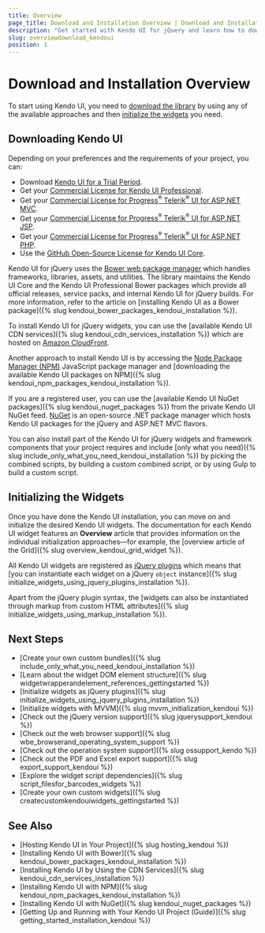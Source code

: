 ```yaml
---
title: Overview
page_title: Download and Installation Overview | Download and Installation | Kendo UI for jQuery
description: "Get started with Kendo UI for jQuery and learn how to download the library and initialize its widgets."
slug: overviewdownload_kendoui
position: 1
---
```


# Download and Installation Overview

To start using Kendo UI, you need to [download the library](#downloading-the-library) by using any of the available approaches and then [initialize the widgets](#initializing-the-widgets) you need.   

## Downloading Kendo UI

Depending on your preferences and the requirements of your project, you can:

* Download [Kendo UI for a Trial Period](http://www.telerik.com/download/kendo-ui).
* Get your [Commercial License for Kendo UI Professional](http://www.telerik.com/purchase/kendo-ui).
* Get your [Commercial License for Progress<sup>®</sup> Telerik<sup>®</sup> UI for ASP.NET MVC](http://www.telerik.com/purchase/aspnet-mvc).
* Get your [Commercial License for Progress<sup>®</sup> Telerik<sup>®</sup> UI for ASP.NET JSP](http://www.telerik.com/purchase/jsp-ui).
* Get your [Commercial License for Progress<sup>®</sup> Telerik<sup>®</sup> UI for ASP.NET PHP](http://www.telerik.com/purchase/php-ui).
* Use the [GitHub Open-Source License for Kendo UI Core](https://github.com/telerik/kendo-ui-core).

Kendo UI for jQuery uses the [Bower web package manager](https://bower.io/) which handles frameworks, libraries, assets, and utilities. The library maintains the Kendo UI Core and the Kendo UI Professional Bower packages which provide all official releases, service packs, and internal Kendo UI for jQuery builds. For more information, refer to the article on [installing Kendo UI as a Bower package]({% slug kendoui_bower_packages_kendoui_installation %}).

To install Kendo UI for jQuery widgets, you can use the [available Kendo UI CDN services]({% slug kendoui_cdn_services_installation %}) which are hosted on [Amazon CloudFront](https://aws.amazon.com/cloudfront/).

Another approach to install Kendo UI is by accessing the [Node Package Manager (NPM)](http://npmjs.com/) JavaScript package manager and [downloading the available Kendo UI packages on NPM]({% slug kendoui_npm_packages_kendoui_installation %}).

If you are a registered user, you can use the [available Kendo UI NuGet packages]({% slug kendoui_nuget_packages %}) from the private Kendo UI NuGet feed. [NuGet](https://www.nuget.org) is an open-source .NET package manager which hosts Kendo UI packages for the jQuery and ASP.NET MVC flavors.  

You can also install part of the Kendo UI for jQuery widgets and framework components that your project requires and include [only what you need]({% slug include_only_what_you_need_kendoui_installation %}) by picking the combined scripts, by building a custom combined script, or by using Gulp to build a custom script.

## Initializing the Widgets

Once you have done the Kendo UI installation, you can move on and initialize the desired Kendo UI widgets. The documentation for each Kendo UI widget features an **Overview** article that provides information on the individual initialization approaches&mdash;for example, the [overview article of the Grid]({% slug overview_kendoui_grid_widget %}).

All Kendo UI widgets are registered as [jQuery plugins](http://learn.jquery.com/plugins/) which means that [you can instantiate each widget on a jQuery `object` instance]({% slug initialize_widgets_using_jquery_plugins_installation %}).

Apart from the jQuery plugin syntax, the [widgets can also be instantiated through markup from custom HTML attributes]({% slug initialize_widgets_using_markup_installation %}).

## Next Steps

* [Create your own custom bundles]({% slug include_only_what_you_need_kendoui_installation %})
* [Learn about the widget DOM element structure]({% slug widgetwrapperandelement_references_gettingstarted %})
* [Initialize widgets as jQuery plugins]({% slug initialize_widgets_using_jquery_plugins_installation %})
* [Initialize widgets with MVVM]({% slug mvvm_initialization_kendoui %})
* [Check out the jQuery version support]({% slug jquerysupport_kendoui %})
* [Check out the web browser support]({% slug wbe_browserand_operating_system_support %})
* [Check out the operation system support]({% slug ossupport_kendo %})
* [Check out the PDF and Excel export support]({% slug export_support_kendoui %})
* [Explore the widget script dependencies]({% slug script_filesfor_barcodes_widgets %})
* [Create your own custom widgets]({% slug createcustomkendouiwidgets_gettingstarted %})

## See Also

* [Hosting Kendo UI in Your Project]({% slug hosting_kendoui %})
* [Installing Kendo UI with Bower]({% slug kendoui_bower_packages_kendoui_installation %})
* [Installing Kendo UI by Using the CDN Services]({% slug kendoui_cdn_services_installation %})
* [Installing Kendo UI with NPM]({% slug kendoui_npm_packages_kendoui_installation %})
* [Installing Kendo UI with NuGet]({% slug kendoui_nuget_packages %})
* [Getting Up and Running with Your Kendo UI Project (Guide)]({% slug getting_started_installation_kendoui %})
